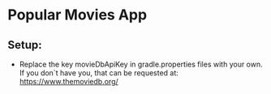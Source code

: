 # Popular Movies App

## Setup:

  - Replace the key movieDbApiKey in gradle.properties files with your own. If you don`t have you, that can be requested at: https://www.themoviedb.org/